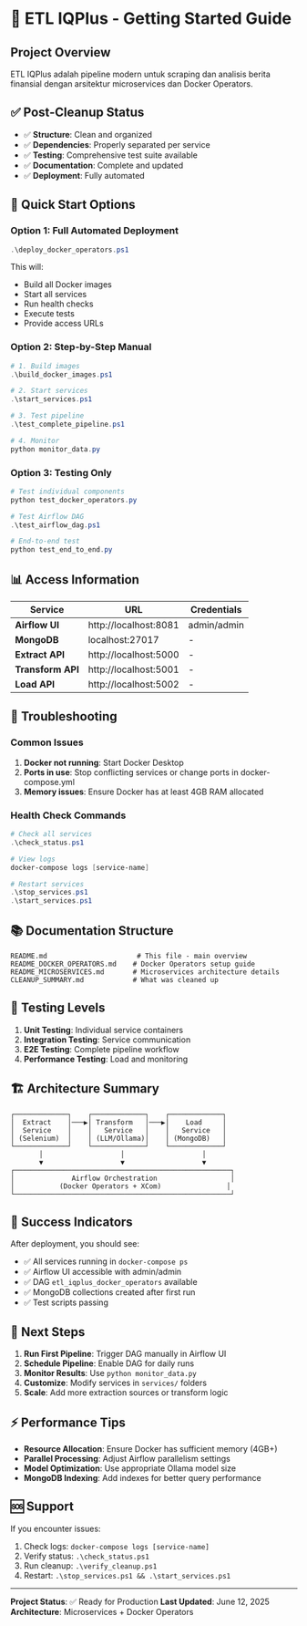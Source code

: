 # 🚀 ETL IQPlus - Getting Started Guide

## Project Overview
ETL IQPlus adalah pipeline modern untuk scraping dan analisis berita finansial dengan arsitektur microservices dan Docker Operators.

## ✅ Post-Cleanup Status
- ✅ **Structure**: Clean and organized
- ✅ **Dependencies**: Properly separated per service  
- ✅ **Testing**: Comprehensive test suite available
- ✅ **Documentation**: Complete and updated
- ✅ **Deployment**: Fully automated

## 🎯 Quick Start Options

### Option 1: Full Automated Deployment
```powershell
.\deploy_docker_operators.ps1
```
This will:
- Build all Docker images
- Start all services  
- Run health checks
- Execute tests
- Provide access URLs

### Option 2: Step-by-Step Manual
```powershell
# 1. Build images
.\build_docker_images.ps1

# 2. Start services
.\start_services.ps1

# 3. Test pipeline
.\test_complete_pipeline.ps1

# 4. Monitor
python monitor_data.py
```

### Option 3: Testing Only
```powershell
# Test individual components
python test_docker_operators.py

# Test Airflow DAG
.\test_airflow_dag.ps1

# End-to-end test
python test_end_to_end.py
```

## 📊 Access Information

| Service | URL | Credentials |
|---------|-----|-------------|
| **Airflow UI** | http://localhost:8081 | admin/admin |
| **MongoDB** | localhost:27017 | - |
| **Extract API** | http://localhost:5000 | - |
| **Transform API** | http://localhost:5001 | - |
| **Load API** | http://localhost:5002 | - |

## 🔧 Troubleshooting

### Common Issues
1. **Docker not running**: Start Docker Desktop
2. **Ports in use**: Stop conflicting services or change ports in docker-compose.yml
3. **Memory issues**: Ensure Docker has at least 4GB RAM allocated

### Health Check Commands
```powershell
# Check all services
.\check_status.ps1

# View logs
docker-compose logs [service-name]

# Restart services
.\stop_services.ps1
.\start_services.ps1
```

## 📚 Documentation Structure

```
README.md                      # This file - main overview
README_DOCKER_OPERATORS.md    # Docker Operators setup guide
README_MICROSERVICES.md       # Microservices architecture details
CLEANUP_SUMMARY.md            # What was cleaned up
```

## 🧪 Testing Levels

1. **Unit Testing**: Individual service containers
2. **Integration Testing**: Service communication
3. **E2E Testing**: Complete pipeline workflow
4. **Performance Testing**: Load and monitoring

## 🏗️ Architecture Summary

```
┌─────────────┐    ┌─────────────┐    ┌─────────────┐
│  Extract    │───▶│ Transform   │───▶│    Load     │
│  Service    │    │   Service   │    │   Service   │
│ (Selenium)  │    │ (LLM/Ollama)│    │ (MongoDB)   │
└─────────────┘    └─────────────┘    └─────────────┘
       │                   │                   │
       ▼                   ▼                   ▼
┌─────────────────────────────────────────────────────┐
│              Airflow Orchestration                  │
│           (Docker Operators + XCom)                │
└─────────────────────────────────────────────────────┘
```

## 🎉 Success Indicators

After deployment, you should see:
- ✅ All services running in `docker-compose ps`
- ✅ Airflow UI accessible with admin/admin
- ✅ DAG `etl_iqplus_docker_operators` available
- ✅ MongoDB collections created after first run
- ✅ Test scripts passing

## 🔄 Next Steps

1. **Run First Pipeline**: Trigger DAG manually in Airflow UI
2. **Schedule Pipeline**: Enable DAG for daily runs
3. **Monitor Results**: Use `python monitor_data.py`
4. **Customize**: Modify services in `services/` folders
5. **Scale**: Add more extraction sources or transform logic

## ⚡ Performance Tips

- **Resource Allocation**: Ensure Docker has sufficient memory (4GB+)
- **Parallel Processing**: Adjust Airflow parallelism settings
- **Model Optimization**: Use appropriate Ollama model size
- **MongoDB Indexing**: Add indexes for better query performance

## 🆘 Support

If you encounter issues:
1. Check logs: `docker-compose logs [service-name]`
2. Verify status: `.\check_status.ps1`
3. Run cleanup: `.\verify_cleanup.ps1`
4. Restart: `.\stop_services.ps1 && .\start_services.ps1`

---

**Project Status**: ✅ Ready for Production
**Last Updated**: June 12, 2025
**Architecture**: Microservices + Docker Operators
